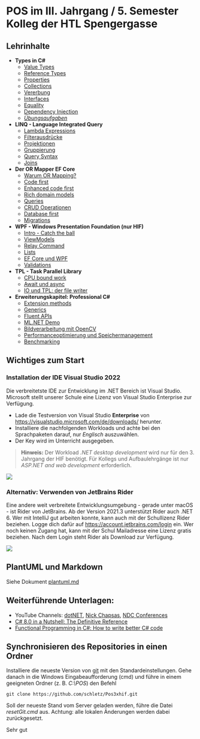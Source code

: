 # POS im III. Jahrgang / 5. Semester Kolleg der HTL Spengergasse

## Lehrinhalte

- **Types in C#**
  - [Value Types](01%20Types/01_ValueTypes.md)
  - [Reference Types](01%20Types/02_ReferenceTypes.md)
  - [Properties](01%20Types/03_Properties.md)
  - [Collections](01%20Types/04_Collections.md)
  - [Vererbung](01%20Types/05_Vererbung.md)
  - [Interfaces](01%20Types/06_Interfaces.md)
  - [Equality](01%20Types/07_Equality.md)
  - [Dependency Injection](01%20Types/08_DependencyInjection.md)
  - *[Übungsaufgaben](01%20Types/Uebungen)*
- **LINQ - Language Integrated Query**
  - [Lambda Expressions](02%20Linq/01_Lambdas/README.md)
  - [Filterausdrücke](02%20Linq/../02%20Linq/02_Filterung/README.md)
  - [Projektionen](02%20Linq/03_Projection/README.md)
  - [Gruppierung](02%20Linq/04_GroupBy/README.md)
  - [Query Syntax](02%20Linq/05_QuerySyntax/README.md)
  - [Joins](02%20Linq/06_Join_Grouping/README.md)
- **Der OR Mapper EF Core**
  - [Warum OR Mapping?](03%20EF%20Core/01_WhyORMapping/README.md)
  - [Code first](03%20EF%20Core/02_CodeFirstEfCore5/README.md)
  - [Enhanced code first](03%20EF%20Core/03_EnhancedCodeFirst/README.md)
  - [Rich domain models](03%20EF%20Core/04_RichDomainModels/README.md)
  - [Queries](03%20EF%20Core/05_Queries/README.md)
  - [CRUD Operationen](03%20EF%20Core/06_Crud/README.md)
  - [Database first](03%20EF%20Core/07_DatabaseFirst/README.md)
  - [Migrations](03%20EF%20Core/08_Migrations/README.md)
- **WPF - Windows Presentation Foundation (nur HIF)**
  -  [Intro - Catch the ball](04%20WPF/01_CatchTheBall/Readme.md)
  -  [ViewModels](04%20WPF/02_ViewModelDemoApp/Readme.md)
  -  [Relay Command](04%20WPF/03_RelayCommand/Readme.md)
  -  [Lists](04%20WPF/04_Lists/Readme.md)
  -  [EF Core und WPF](04%20WPF/05_EF_Core/README.md)
  -  [Validations](04%20WPF/06_Validation/README.md)
- **TPL - Task Parallel Library**
  -  [CPU bound work](05%20TPL/01%20CpuBoundWork/README.md)
  -  [Await und async](05%20TPL/02%20AwaitAsyncDemo/Readme.md)
  -  [IO und TPL: der file writer](05%20TPL/03%20FileWriterApp)
- **Erweiterungskapitel: Professional C#**
  - [Extension methods](Professional%20C%23/10_ExtensionMethods/README.md)
  - [Generics](Professional%20C%23/20_Generics/README.md)
  - [Fluent APIs](Professional%20C%23/30_FluentApi/README.md)
  - [ML.NET Demo](Professional%20C%23/40_LocationDemo/README.md)
  - [Bildverarbeitung mit OpenCV](Professional%20C%23/50_OpenCv/README.md)
  - [Performanceoptimierung und Speichermanagement](Professional%20C%23/60_LogAnalyzer/README.md)
  - [Benchmarking](Professional%20C%23/70_Benchmark/README.md)

## Wichtiges zum Start

### Installation der IDE Visual Studio 2022

Die verbreitetste IDE zur Entwicklung im .NET Bereich ist Visual Studio. Microsoft stellt unserer
Schule eine Lizenz von Visual Studio Enterprise zur Verfügung.

- Lade die Testversion von Visual Studio **Enterprise** von https://visualstudio.microsoft.com/de/downloads/
  herunter.
- Installiere die nachfolgenden Workloads und achte bei den Sprachpaketen darauf, nur *Englisch* auszuwählen.
- Der Key wird im Unterricht ausgegeben.

> **Hinweis:** Der Workload *.NET desktop development* wird nur für den 3. Jahrgang der HIF benötigt.
> Für Kollegs und Aufbaulehrgänge ist nur *ASP.NET and web development* erforderlich.

![](vs_workloads_2.png)

### Alternativ: Verwenden von JetBrains Rider

Eine andere weit verbreitete Entwicklungsumgebung - gerade unter macOS - ist Rider von JetBrains.
Ab der Version 2021.3 unterstützt Rider auch .NET 6.
Wer mit IntelliJ gut arbeiten konnte, kann auch mit der Schullizenz Rider beziehen. Logge dich dafür
auf https://account.jetbrains.com/login ein. Wer noch keinen Zugang hat, kann mit der Schul Mailadresse
eine Lizenz gratis beziehen. Nach dem Login steht Rider als Download zur Verfügung.

![](resharper_download_4.png)

## PlantUML und Markdown

Siehe Dokument [plantuml.md](plantuml.md)

## Weiterführende Unterlagen:

- YouTube Channels: [dotNET](https://www.youtube.com/channel/UCvtT19MZW8dq5Wwfu6B0oxw),
  [Nick Chapsas](https://www.youtube.com/channel/UCrkPsvLGln62OMZRO6K-llg),
  [NDC Conferences](https://www.youtube.com/channel/UCTdw38Cw6jcm0atBPA39a0Q)
- [C# 8.0 in a Nutshell: The Definitive Reference](https://www.amazon.de/C-8-0-Nutshell-Definitive-Reference-dp-1492051136/dp/1492051136/ref=dp_ob_title_bk)
- [Functional Programming in C#: How to write better C# code](https://www.amazon.de/Functional-Programming-C-Enrico-Buonanno/dp/1617293954/ref=sr_1_1?__mk_de_DE=%C3%85M%C3%85%C5%BD%C3%95%C3%91&crid=18ZFWZ2G0KO0J&dchild=1&keywords=functional+programming+c%23&qid=1600494628&sprefix=Functional+programmin%2Caps%2C174&sr=8-1)

## Synchronisieren des Repositories in einen Ordner

Installiere die neueste Version von [git](https://git-scm.com/downloads) mit den Standardeinstellungen.
Gehe danach in die Windows Eingabeaufforderung (cmd) und führe in einem geeigneten Ordner
(z. B. *C:\POS*) den Befehl
```
git clone https://github.com/schletz/Pos3xhif.git
```

Soll der neueste Stand vom Server geladen werden, führe die Datei *resetGit.cmd* aus. Achtung:
alle lokalen Änderungen werden dabei zurückgesetzt.

Sehr gut
